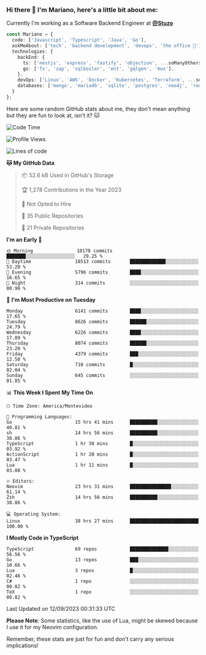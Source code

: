 ### Hi there 👋 I'm Mariano, here's a little bit about me:

Currently I'm working as a Software Backend Engineer at [**@Stuzo**](https://www.stuzo.com/)

```ts
const Mariano = {
  code: ['Javascript', 'Typescript', 'Java', 'Go'],
  askMeAbout: ['tech', 'backend development', 'devops', 'the office 💼'],
  technologies: {
    backEnd: {
      ts: ['nestjs', 'express', 'fastify', 'objection', ...soManyOthersFrameworks],
      go: ['fx', 'zap', 'sqlboiler', 'ent', 'gqlgen', 'mux'],
    },
    devOps: ['Linux', 'AWS', 'Docker', 'Kubernetes', 'Terraform', ...soManyOthersTools],
    databases: ['mongo', 'mariadb', 'sqlite', 'postgres', 'neo4j', 'redis', ...],
  }
};
```

Here are some random GitHub stats about me, they don't mean anything but they are fun to look at, isn't it? 🐱

<!--START_SECTION:waka-->
![Code Time](http://img.shields.io/badge/Code%20Time-1%2C184%20hrs%2028%20mins-blue)

![Profile Views](http://img.shields.io/badge/Profile%20Views-0-blue)

![Lines of code](https://img.shields.io/badge/From%20Hello%20World%20I%27ve%20Written-11.3%20million%20lines%20of%20code-blue)

**🐱 My GitHub Data** 

> 📦 52.6 kB Used in GitHub's Storage 
 > 
> 🏆 1,278 Contributions in the Year 2023
 > 
> 🚫 Not Opted to Hire
 > 
> 📜 35 Public Repositories 
 > 
> 🔑 21 Private Repositories 
 > 
**I'm an Early 🐤** 

```text
🌞 Morning                10178 commits       ███████░░░░░░░░░░░░░░░░░░   29.25 % 
🌆 Daytime                18513 commits       █████████████░░░░░░░░░░░░   53.20 % 
🌃 Evening                5796 commits        ████░░░░░░░░░░░░░░░░░░░░░   16.65 % 
🌙 Night                  314 commits         ░░░░░░░░░░░░░░░░░░░░░░░░░   00.90 % 
```
📅 **I'm Most Productive on Tuesday** 

```text
Monday                   6141 commits        ████░░░░░░░░░░░░░░░░░░░░░   17.65 % 
Tuesday                  8626 commits        ██████░░░░░░░░░░░░░░░░░░░   24.79 % 
Wednesday                6226 commits        ████░░░░░░░░░░░░░░░░░░░░░   17.89 % 
Thursday                 8074 commits        ██████░░░░░░░░░░░░░░░░░░░   23.20 % 
Friday                   4379 commits        ███░░░░░░░░░░░░░░░░░░░░░░   12.58 % 
Saturday                 710 commits         █░░░░░░░░░░░░░░░░░░░░░░░░   02.04 % 
Sunday                   645 commits         ░░░░░░░░░░░░░░░░░░░░░░░░░   01.85 % 
```


📊 **This Week I Spent My Time On** 

```text
🕑︎ Time Zone: America/Montevideo

💬 Programming Languages: 
Go                       15 hrs 41 mins      ██████████░░░░░░░░░░░░░░░   40.81 % 
sh                       14 hrs 56 mins      ██████████░░░░░░░░░░░░░░░   38.86 % 
TypeScript               1 hr 30 mins        █░░░░░░░░░░░░░░░░░░░░░░░░   03.92 % 
ActionScript             1 hr 20 mins        █░░░░░░░░░░░░░░░░░░░░░░░░   03.47 % 
Lua                      1 hr 11 mins        █░░░░░░░░░░░░░░░░░░░░░░░░   03.08 % 

🔥 Editors: 
Neovim                   23 hrs 31 mins      ███████████████░░░░░░░░░░   61.14 % 
Zsh                      14 hrs 56 mins      ██████████░░░░░░░░░░░░░░░   38.86 % 

💻 Operating System: 
Linux                    38 hrs 27 mins      █████████████████████████   100.00 % 
```

**I Mostly Code in TypeScript** 

```text
TypeScript               69 repos            ██████████████░░░░░░░░░░░   56.56 % 
Go                       13 repos            ███░░░░░░░░░░░░░░░░░░░░░░   10.66 % 
Lua                      3 repos             █░░░░░░░░░░░░░░░░░░░░░░░░   02.46 % 
C#                       1 repo              ░░░░░░░░░░░░░░░░░░░░░░░░░   00.82 % 
TeX                      1 repo              ░░░░░░░░░░░░░░░░░░░░░░░░░   00.82 % 
```




 Last Updated on 12/09/2023 00:31:33 UTC
<!--END_SECTION:waka-->

**Please Note**: Some statistics, like the use of Lua, might be skewed because I use it for my Neovim configuration.

Remember, these stats are just for fun and don't carry any serious implications!
